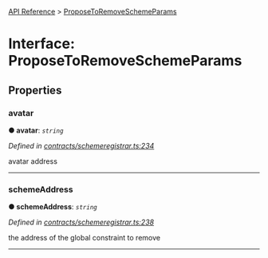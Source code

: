 [API Reference](../README.md) > [ProposeToRemoveSchemeParams](../interfaces/ProposeToRemoveSchemeParams.md)



# Interface: ProposeToRemoveSchemeParams


## Properties
<a id="avatar"></a>

###  avatar

**●  avatar**:  *`string`* 

*Defined in [contracts/schemeregistrar.ts:234](https://github.com/daostack/arc.js/blob/caacbb2/lib/contracts/schemeregistrar.ts#L234)*



avatar address




___

<a id="schemeAddress"></a>

###  schemeAddress

**●  schemeAddress**:  *`string`* 

*Defined in [contracts/schemeregistrar.ts:238](https://github.com/daostack/arc.js/blob/caacbb2/lib/contracts/schemeregistrar.ts#L238)*



the address of the global constraint to remove




___


